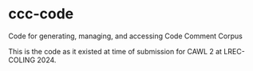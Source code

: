 # ccc-code

 Code for generating, managing, and accessing Code Comment Corpus

 This is the code as it existed at time of submission for CAWL 2 at LREC-COLING 2024.
